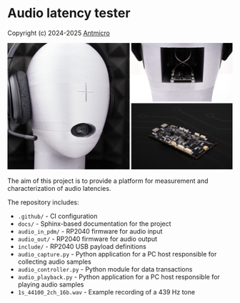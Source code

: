 # Audio latency tester

Copyright (c) 2024-2025 [Antmicro](https://www.antmicro.com)

![](doc/source/img/collage.png)

The aim of this project is to provide a platform for measurement and characterization of audio latencies. 

The repository includes:
* `.github/` - CI configuration
* `docs/` - Sphinx-based documentation for the project
* `audio_in_pdm/` - RP2040 firmware for audio input
* `audio_out/` - RP2040 firmware for audio output
* `include/` - RP2040 USB payload definitions
* `audio_capture.py` - Python application for a PC host responsible for collecting audio samples
* `audio_controller.py` - Python module for data transactions
* `audio_playback.py` - Python application for a PC host responsible for playing audio samples 
* `1s_44100_2ch_16b.wav` - Example recording of a 439 Hz tone